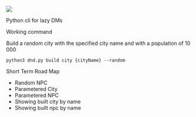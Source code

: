 
<img src="https://img.shields.io/sonar/http/binarytiger.me:9000/03:dnd-cli/tech_debt.svg">

Python cli for lazy DMs

Working command

Build a random city with the specified city name and with a population of 10 000

```shell
python3 dnd.py build city {cityName} --random
```

Short Term Road Map

- Random NPC
- Parametered City
- Parametered NPC
- Showing built city by name
- Showing built npc by name 
